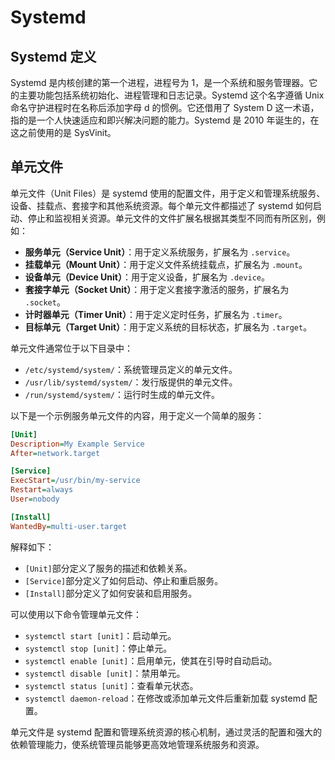 # Systemd

## Systemd 定义

Systemd 是内核创建的第一个进程，进程号为 1，是一个系统和服务管理器。它的主要功能包括系统初始化、进程管理和日志记录。Systemd 这个名字遵循 Unix 命名守护进程时在名称后添加字母 d 的惯例。它还借用了 System D 这一术语，指的是一个人快速适应和即兴解决问题的能力。Systemd 是 2010 年诞生的，在这之前使用的是 SysVinit。

## 单元文件

单元文件（Unit Files）是 systemd 使用的配置文件，用于定义和管理系统服务、设备、挂载点、套接字和其他系统资源。每个单元文件都描述了 systemd 如何启动、停止和监视相关资源。单元文件的文件扩展名根据其类型不同而有所区别，例如：

* **服务单元（Service Unit）**：用于定义系统服务，扩展名为 `.service`。
* **挂载单元（Mount Unit）**：用于定义文件系统挂载点，扩展名为 `.mount`。
* **设备单元（Device Unit）**：用于定义设备，扩展名为 `.device`。
* **套接字单元（Socket Unit）**：用于定义套接字激活的服务，扩展名为 `.socket`。
* **计时器单元（Timer Unit）**：用于定义定时任务，扩展名为 `.timer`。
* **目标单元（Target Unit）**：用于定义系统的目标状态，扩展名为 `.target`。

单元文件通常位于以下目录中：

* `/etc/systemd/system/`：系统管理员定义的单元文件。
* `/usr/lib/systemd/system/`：发行版提供的单元文件。
* `/run/systemd/system/`：运行时生成的单元文件。

以下是一个示例服务单元文件的内容，用于定义一个简单的服务：

```ini
[Unit]
Description=My Example Service
After=network.target

[Service]
ExecStart=/usr/bin/my-service
Restart=always
User=nobody

[Install]
WantedBy=multi-user.target
```

解释如下：

* `[Unit]`部分定义了服务的描述和依赖关系。
* `[Service]`部分定义了如何启动、停止和重启服务。
* `[Install]`部分定义了如何安装和启用服务。

可以使用以下命令管理单元文件：

* `systemctl start [unit]`：启动单元。
* `systemctl stop [unit]`：停止单元。
* `systemctl enable [unit]`：启用单元，使其在引导时自动启动。
* `systemctl disable [unit]`：禁用单元。
* `systemctl status [unit]`：查看单元状态。
* `systemctl daemon-reload`：在修改或添加单元文件后重新加载 systemd 配置。

单元文件是 systemd 配置和管理系统资源的核心机制，通过灵活的配置和强大的依赖管理能力，使系统管理员能够更高效地管理系统服务和资源。

